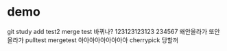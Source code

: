 # demo
git study
add test2
merge test
바뀌나?
123123123123
234567
왜안올라가
또안올라가
pulltest
mergetest
아아아아아아아아아
cherrypick 당할꺼